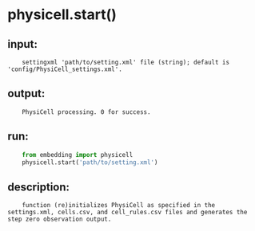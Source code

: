 # physicell.start()

## input:
```
    settingxml 'path/to/setting.xml' file (string); default is 'config/PhysiCell_settings.xml'.

```

## output:
```
    PhysiCell processing. 0 for success.

```

## run:
```python
    from embedding import physicell
    physicell.start('path/to/setting.xml')

```

## description:
```
    function (re)initializes PhysiCell as specified in the settings.xml, cells.csv, and cell_rules.csv files and generates the step zero observation output.
```